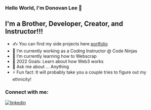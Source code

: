 ### Hello World, I'm Donovan Lee  👋




## I'm a Brother, Developer, Creator, and Instructor!!!
- ✍ You can find my side projects here [portfolio]
- 🔭 I’m currently working as a Coding Instructor @ Code Ninjas
- 🌱 I’m currently learning how to Webscrap
- 🥅 2022 Goals: Learn about how Web3 works
- 💬 Ask me about ... Anything
- ⚡ Fun fact: It will probably take you a couple tries to figure out my ethnicity!

### Connect with me:

[![linkedin](./img/linkedInsvg)](https://www.linkedin.com/in/donovan-lee-05225620a/#gh-dark-mode-only)














[portfolio]:https://github.com/LeeDonovan/SideProjects
[linkedin]: https://www.linkedin.com/in/donovan-lee-05225620a/
